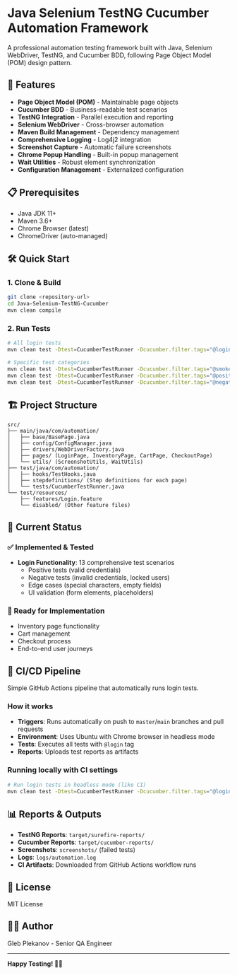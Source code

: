 # Java Selenium TestNG Cucumber Automation Framework

A professional automation testing framework built with Java, Selenium WebDriver, TestNG, and Cucumber BDD, following Page Object Model (POM) design pattern.

## 🚀 Features

- **Page Object Model (POM)** - Maintainable page objects
- **Cucumber BDD** - Business-readable test scenarios
- **TestNG Integration** - Parallel execution and reporting
- **Selenium WebDriver** - Cross-browser automation
- **Maven Build Management** - Dependency management
- **Comprehensive Logging** - Log4j2 integration
- **Screenshot Capture** - Automatic failure screenshots
- **Chrome Popup Handling** - Built-in popup management
- **Wait Utilities** - Robust element synchronization
- **Configuration Management** - Externalized configuration

## 📋 Prerequisites

- Java JDK 11+
- Maven 3.6+
- Chrome Browser (latest)
- ChromeDriver (auto-managed)

## 🛠️ Quick Start

### 1. Clone & Build
```bash
git clone <repository-url>
cd Java-Selenium-TestNG-Cucumber
mvn clean compile
```

### 2. Run Tests
```bash
# All login tests
mvn clean test -Dtest=CucumberTestRunner -Dcucumber.filter.tags="@login"

# Specific test categories
mvn clean test -Dtest=CucumberTestRunner -Dcucumber.filter.tags="@smoke"
mvn clean test -Dtest=CucumberTestRunner -Dcucumber.filter.tags="@positive"
mvn clean test -Dtest=CucumberTestRunner -Dcucumber.filter.tags="@negative"
```

## 🏗️ Project Structure

```
src/
├── main/java/com/automation/
│   ├── base/BasePage.java
│   ├── config/ConfigManager.java
│   ├── drivers/WebDriverFactory.java
│   ├── pages/ (LoginPage, InventoryPage, CartPage, CheckoutPage)
│   └── utils/ (ScreenshotUtils, WaitUtils)
├── test/java/com/automation/
│   ├── hooks/TestHooks.java
│   ├── stepdefinitions/ (Step definitions for each page)
│   └── tests/CucumberTestRunner.java
└── test/resources/
    ├── features/Login.feature
    └── disabled/ (Other feature files)
```

## 🎯 Current Status

### ✅ Implemented & Tested
- **Login Functionality**: 13 comprehensive test scenarios
  - Positive tests (valid credentials)
  - Negative tests (invalid credentials, locked users)
  - Edge cases (special characters, empty fields)
  - UI validation (form elements, placeholders)

### 🔄 Ready for Implementation
- Inventory page functionality
- Cart management
- Checkout process
- End-to-end user journeys

## 🚀 CI/CD Pipeline

Simple GitHub Actions pipeline that automatically runs login tests.

### How it works
- **Triggers**: Runs automatically on push to `master`/`main` branches and pull requests
- **Environment**: Uses Ubuntu with Chrome browser in headless mode
- **Tests**: Executes all tests with `@login` tag
- **Reports**: Uploads test reports as artifacts

### Running locally with CI settings
```bash
# Run login tests in headless mode (like CI)
mvn clean test -Dtest=CucumberTestRunner -Dcucumber.filter.tags="@login" -Dheadless=true -Dbrowser=chrome
```

## 📊 Reports & Outputs

- **TestNG Reports**: `target/surefire-reports/`
- **Cucumber Reports**: `target/cucumber-reports/`
- **Screenshots**: `screenshots/` (failed tests)
- **Logs**: `logs/automation.log`
- **CI Artifacts**: Downloaded from GitHub Actions workflow runs

## 📄 License

MIT License

## 👨‍💻 Author

Gleb Plekanov - Senior QA Engineer

---

**Happy Testing! 🧪✨** 